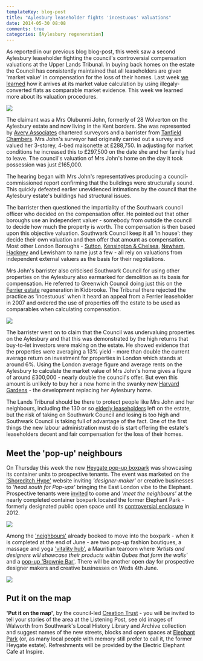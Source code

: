 ```yaml
---
templateKey: blog-post
title: "Aylesbury leaseholder fights 'incestuous' valuations"
date: 2014-05-30 08:08
comments: true
categories: [Aylesbury regeneration] 
---
```

As reported in our previous blog blog-post, this week saw a second Aylesbury leaseholder fighting the council's controversial compensation valuations at the Upper Lands Tribunal. In buying back homes on the estate the Council has consistently maintained that all leaseholders are given 'market value' in compensation for the loss of their homes. Last week [we learned](/2014-05-16-southwark-gives-green-light-to-slum-landlords/) how it arrives at its market value calculation by using illegaly-converted flats as comparable market evidence. This week we learned more about its valuation procedures. 

![](http://cached.imagescaler.hbpl.co.uk/resize/scaleWidth/456/?sURL=http://offlinehbpl.hbpl.co.uk/News/NST/charity-Tribunal-20140514044354391.jpg)

The claimant was a Mrs Olubunmi John, formerly of 28 Wolverton on the Aylesbury estate and now living in the Kent borders. She was represented by [Avery Associates](http://www.averyassociatessurveyors.com/) chartered surveyors and a barrister from [Tanfield Chambers](http://www.tanfieldchambers.co.uk/Barristers/Stan_Gallagher). Mrs John's surveyor had originally carried out a survey and valued her 3-storey, 4-bed maisonette at £288,750. In adjusting for market conditions he increased this to £297,500 on the date she and her family had to leave. The council's valuation of Mrs John's home on the day it took possession was just £165,000.

The hearing began with Mrs John's representatives producing a council-commissioned report confirming that the buildings were structurally sound. This quickly defeated earlier unevidenced intimations by the council that the Aylesbury estate's buildings had structural issues. 

The barrister then questioned the impartiality of the Southwark council officer who decided on the compensation offer. He pointed out that other boroughs use an independent valuer - somebody from outside the council to decide how much the property is worth. The compensation is then based upon this objective valuation. Southwark Council keep it all 'in house': they decide their own valuation and then offer that amount as compensation. Most other London Boroughs - [Sutton](http://sutton.moderngov.co.uk/Data/Strategy%20Committee/20040608/Agenda/$Item%2016.doc.pdf),  [Kensington & Chelsea](http://bit.ly/1pqMVho), [Newham](http://www.newham.gov.uk/Documents/Environment%20and%20planning/Carpenters%20Estate%20Residents%20Charter.pdf),
[Hackney](http://debeauvoircouncillors.blogspot.co.uk/2013/06/colville-estate-regeneration-what-is.html) and Lewisham to name just a few - all rely on valuations from independent external valuers as the basis for their negotiations.

Mrs John's barrister also criticised Southwark Council for using other properties on the Aylesbury also earmarked for demolition as its basis for compensation. He referred to Greenwich Council doing just this on the [Ferrier estate](http://halag.files.wordpress.com/2010/11/ferrier.pdf) regeneration in Kidbrooke. The Tribunal there rejected the practice as 'incestuous' when it heard an appeal from a Ferrier leaseholder in 2007 and ordered the use of properties off the estate to be used as comparables when calculating compensation.

![](https://c1.staticflickr.com/9/8345/8183341508_e809f1b36f_z.jpg)

The barrister went on to claim that the Council was undervaluing properties on the Aylesbury and that this was demonstrated by the high returns that buy-to-let investors were making on the estate. He showed evidence that the properties were averaging a 13% yield - more than double the current average return on investment for properties in London which stands at around 6%. Using the London average figure and average rents on the Aylesbury to calculate the market value of Mrs John's home gives a figure of around £300,000 - nearly double the council's offer. But even this amount is unlikely to buy her a new home in the swanky new [Harvard Gardens](http://www.albany-place.co.uk) - the development replacing her Aylesbury home. 

The Lands Tribunal should be there to protect people like Mrs John and her neighbours, including the 130 or so [elderly leaseholders](http://heygate.github.io/img/SNWolverton.pdf) left on the estate, but the risk of taking on Southwark Council and losing is too high and Southwark Council is taking full of advantage of the fact. One of the first things the new labour administration must do is start offering the estate's leaseholders decent and fair compensation for the loss of their homes.  


## Meet the 'pop-up' neighbours
On Thursday this week the new [Heygate pop-up boxpark](http://www.theartworks-uk.com/) was showcasing its container units to prospective tenants. The event was marketed on the ['Shoreditch Hype'](http://shoreditch.hypeapp.co/shared-events/14034/) website inviting _'designer-maker'_ or creative businesses to _'head south for Pop-ups'_ bringing the East London vibe to the Elephant. Prospective tenants were [invited](https://www.facebook.com/events/824753570885436/) to come and _'meet the neighbours'_ at the nearly completed container boxpark located the former Elephant Park - formerly designated public open space until its [controversial enclosure](http://www.35percent.org/blog/2012/07/04/londons-largest-new-private-park-in-70-years) in 2012.

![](http://southwarknotes.files.wordpress.com/2012/12/elephant-rd-park-2008.jpg)

Among the ['neighbours'](http://blog.wearepopup.com/p/viewing-at-the-artworks/) already booked to move into the boxpark - when it is completed at the end of June - are two pop-up fashion boutiques, a massage and yoga ['vitality hub'](http://signup.body-align.co.uk/), a Mauritian tearoom where _'Artists and designers will showcase their products within Qubes that form the walls'_ and a [pop-up 'Brownie Bar'](http://www.southeastcakery.com/). There will be another open day for prospective designer makers and creative businesses on Weds 4th June.

![](https://pbs.twimg.com/media/BouMpuWIAAApjKT.png)

## Put it on the map
__'Put it on the map'__, by the council-led [Creation Trust](http://www.creationtrust.org/) - you will be invited to tell your stories of the area at the Listening Post, see old images of Walworth from Southwark's Local History Library and Archive collection and suggest names of the new streets, blocks and open spaces at [Elephant Park](http://www.rightmove.co.uk/developer/branch/Lend-Lease/Elephant-Park-108524.html) (or, as many local people with memory still prefer to call it, the former Heygate estate). Refreshments will be provided by the Electric Elephant Cafe at Inspire.



